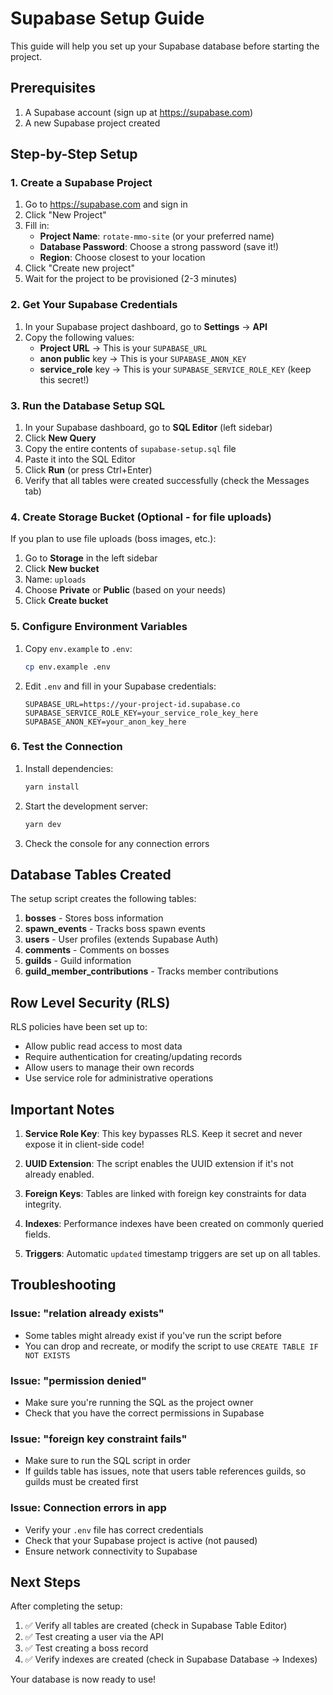 # Supabase Setup Guide

This guide will help you set up your Supabase database before starting the project.

## Prerequisites

1. A Supabase account (sign up at https://supabase.com)
2. A new Supabase project created

## Step-by-Step Setup

### 1. Create a Supabase Project

1. Go to https://supabase.com and sign in
2. Click "New Project"
3. Fill in:
   - **Project Name**: `rotate-mmo-site` (or your preferred name)
   - **Database Password**: Choose a strong password (save it!)
   - **Region**: Choose closest to your location
4. Click "Create new project"
5. Wait for the project to be provisioned (2-3 minutes)

### 2. Get Your Supabase Credentials

1. In your Supabase project dashboard, go to **Settings** → **API**
2. Copy the following values:
   - **Project URL** → This is your `SUPABASE_URL`
   - **anon public** key → This is your `SUPABASE_ANON_KEY`
   - **service_role** key → This is your `SUPABASE_SERVICE_ROLE_KEY` (keep this secret!)

### 3. Run the Database Setup SQL

1. In your Supabase dashboard, go to **SQL Editor** (left sidebar)
2. Click **New Query**
3. Copy the entire contents of `supabase-setup.sql` file
4. Paste it into the SQL Editor
5. Click **Run** (or press Ctrl+Enter)
6. Verify that all tables were created successfully (check the Messages tab)

### 4. Create Storage Bucket (Optional - for file uploads)

If you plan to use file uploads (boss images, etc.):

1. Go to **Storage** in the left sidebar
2. Click **New bucket**
3. Name: `uploads`
4. Choose **Private** or **Public** (based on your needs)
5. Click **Create bucket**

### 5. Configure Environment Variables

1. Copy `env.example` to `.env`:
   ```bash
   cp env.example .env
   ```

2. Edit `.env` and fill in your Supabase credentials:
   ```env
   SUPABASE_URL=https://your-project-id.supabase.co
   SUPABASE_SERVICE_ROLE_KEY=your_service_role_key_here
   SUPABASE_ANON_KEY=your_anon_key_here
   ```

### 6. Test the Connection

1. Install dependencies:
   ```bash
   yarn install
   ```

2. Start the development server:
   ```bash
   yarn dev
   ```

3. Check the console for any connection errors

## Database Tables Created

The setup script creates the following tables:

1. **bosses** - Stores boss information
2. **spawn_events** - Tracks boss spawn events
3. **users** - User profiles (extends Supabase Auth)
4. **comments** - Comments on bosses
5. **guilds** - Guild information
6. **guild_member_contributions** - Tracks member contributions

## Row Level Security (RLS)

RLS policies have been set up to:
- Allow public read access to most data
- Require authentication for creating/updating records
- Allow users to manage their own records
- Use service role for administrative operations

## Important Notes

1. **Service Role Key**: This key bypasses RLS. Keep it secret and never expose it in client-side code!

2. **UUID Extension**: The script enables the UUID extension if it's not already enabled.

3. **Foreign Keys**: Tables are linked with foreign key constraints for data integrity.

4. **Indexes**: Performance indexes have been created on commonly queried fields.

5. **Triggers**: Automatic `updated` timestamp triggers are set up on all tables.

## Troubleshooting

### Issue: "relation already exists"
- Some tables might already exist if you've run the script before
- You can drop and recreate, or modify the script to use `CREATE TABLE IF NOT EXISTS`

### Issue: "permission denied"
- Make sure you're running the SQL as the project owner
- Check that you have the correct permissions in Supabase

### Issue: "foreign key constraint fails"
- Make sure to run the SQL script in order
- If guilds table has issues, note that users table references guilds, so guilds must be created first

### Issue: Connection errors in app
- Verify your `.env` file has correct credentials
- Check that your Supabase project is active (not paused)
- Ensure network connectivity to Supabase

## Next Steps

After completing the setup:

1. ✅ Verify all tables are created (check in Supabase Table Editor)
2. ✅ Test creating a user via the API
3. ✅ Test creating a boss record
4. ✅ Verify indexes are created (check in Supabase Database → Indexes)

Your database is now ready to use!

